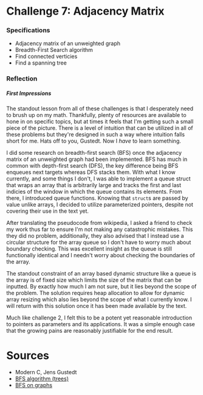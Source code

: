 # Challenge 7: Adjacency Matrix

### Specifications

- Adjacency matrix of an unweighted graph
- Breadth-First Search algorithm
- Find connected verticies
- Find a spanning tree

### Reflection

##### First Impressions

The standout lesson from all of these challenges is that I desperately need to
brush up on my math. Thankfully, plenty of resources are available to hone in
on specific topics, but at times it feels that I'm getting such a small piece
of the picture. There is a level of intuition that can be utilized in all of
these problems but they're designed in such a way where intuition falls short
for me. Hats off to you, Gustedt. Now I *have* to learn something.

I did some research on breadth-first search (BFS) once the adjacency matrix of
an unweighted graph had been implemented. BFS has much in common with
depth-first search (DFS), the key difference being BFS enqueues next targets
whereas DFS stacks them. With what I know currently, and some things I don't, I
was able to implement a queue struct that wraps an array that is arbitrarily
large and tracks the first and last indicies of the window in which the queue
contains its elements. From there, I introduced queue functions. Knowing that
`struct`s are passed by value unlike arrays, I decided to utilize parameterized
pointers, despite not covering their use in the text yet.

After translating the pseudocode from wikipedia, I asked a friend to check my
work thus far to ensure I'm not making any catastrophic mistakes. This they did
no problem, additionally, they also advised that I instead use a circular
structure for the array queue so I don't have to worry much about boundary
checking. This was excellent insight as the queue is still functionally
identical and I needn't worry about checking the boundaries of the array. 

The standout constraint of an array based dynamic structure like a queue is the
array is of fixed size which limits the size of the matrix that can be
inputted. By exactly how much I am not sure, but it lies beyond the scope of
the problem. The solution requires heap allocation to allow for dynamic array
resizing which also lies beyond the scope of what I currently know. I will
return with this solution once it has been made available by the text.  

Much like challenge 2, I felt this to be a potent yet reasonable introduction
to pointers as parameters and its applications. It was a simple enough case
that the growing pains are reasonably justifiable for the end result.

# Sources
- Modern C, Jens Gustedt
- [BFS algorithm (trees)](https://en.wikipedia.org/wiki/Breadth-first_search)
- [BFS on
  graphs](https://web.archive.org/web/20150326055019/http://www.graph500.org/specifications#sec-6)
